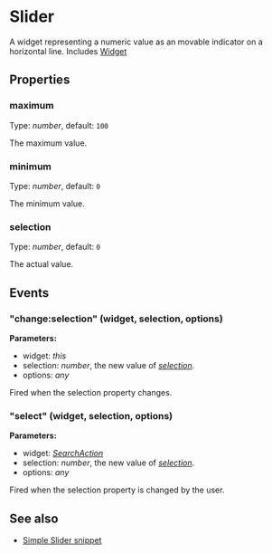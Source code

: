 ---
---
# Slider
A widget representing a numeric value as an movable indicator on a horizontal line.
Includes [Widget](Widget.md)

## Properties
### maximum
Type: *number*, default: `100`

The maximum value.
### minimum
Type: *number*, default: `0`

The minimum value.
### selection
Type: *number*, default: `0`

The actual value.

## Events
### "change:selection" (widget, selection, options)

**Parameters:**

- widget: *this*
- selection: *number*, the new value of *[selection](#selection)*.
- options: *any*

Fired when the selection property changes.

### "select" (widget, selection, options)

**Parameters:**

- widget: *[SearchAction](SearchAction.md)*
- selection: *number*, the new value of *[selection](#selection)*.
- options: *any*

Fired when the selection property is changed by the user.


## See also
- [Simple Slider snippet](https://github.com/eclipsesource/tabris-js/blob/v1.8.0/snippets/slider/slider.js)
